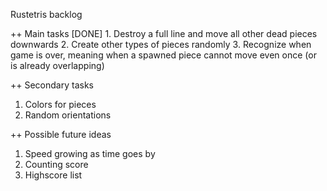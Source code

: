 Rustetris backlog

++ Main tasks
[DONE] 1. Destroy a full line and move all other dead pieces downwards
2. Create other types of pieces randomly
3. Recognize when game is over, meaning when a spawned piece cannot move even once (or is already overlapping)

++ Secondary tasks
1. Colors for pieces
2. Random orientations


++ Possible future ideas
1. Speed growing as time goes by
2. Counting score
3. Highscore list